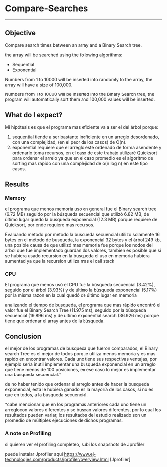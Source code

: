 # Compare-Searches
***
## Objective
Compare search times between an array and a Binary Search tree.

the array will be searched using the following algorithms:
* Sequential
* Exponential

Numbers from 1 to 10000 will be inserted into randomly to the array, the array will have a size of 100,000.

Numbers from 1 to 10000 will be inserted into the Binary Search tree, the program will automatically sort them and 100,000 values will be inserted.

## What do I expect?

Mi hipótesis es que el programa mas eficiente va a ser el del árbol porque:
1. sequential tiende a ser bastante ineficiente en un arreglo desordenado, con una complejidad, (en el peor de los casos) de O(n).
2. exponential requiere que el arreglo esté ordenado de forma asendente y ordenarlo toma recursos, en el caso de este trabajo utilizaré Quicksort para ordenar el arrelo ya que en el caso promedio es el algoritmo de sorting mas rapido con una complejidad de o(n log n) en este tipo casos.

## Results
### Memory
el programa que menos memoria uso en general fue el Binary search tree (6.72 MB) seguido por la búsqueda secuencial que utilizó 6.82 MB, de último lugar quedo la busqueda exponencial (12.3 MB) porque requiere de Quicksort, por ende requiere mas recursos.

Evaluando metodo por metodo la busqueda secuencial utilizo solamente 16 bytes en el método de busqueda, la exponencial 32 bytes y el árbol 249 kb, una posible causa de que utilizó mas memoria fue porque los nodos del arbol que fue implementado guardan dos valores, tambien es posible que si se hubiera usado recursion en la busqueda el uso en memoria hubiera aumentad  ya que la recursion utiliza mas el call stack

### CPU
El programa que menos usó el CPU fue la búsqueda secuencial (3.42%), seguido por el árbol (3.93%) y de último la búsqueda exponencial (5.17%) por la misma razon en la cual quedó de último lugar en memoria

analizando el tiempo de busqueda, el programa que mas rápido encontró el valor fue el Binary Search Tree (11.975 ms), seguido por la búsqueda secuencial (19.896 ms) y de ultimo exponential search (36.926 ms) porque tiene que ordenar el array antes de la búsqueda.

## Conclusion
el mejor de los programas de busqueda que fueron comparados, el Binary search Tree es el mejor de todos porque utiliza menos memoria y es mas rapido en encontrar valores. Cada uno tiene sus respectivas ventajas, por ejemplo sería inutil implementar una busqueda exponencial en un arreglo que tiene menos de 100 posiciones, en ese caso lo mejor es implementar una busqueda secuencial.*

de no haber tenido que ordenar el arreglo antes de hacer la busqueda exponencial, esta le hubiera ganado en la mayoría de los casos, si no es que en todos, a la búsqueda secuencial.

*cabe mencionar que en los programas anteriores cada uno tiene un arreglocon valores diferentes y se buscan valores diferentes, por lo cual los resultados pueden variar, los resultados del estudio realizado son un promedio de múltiples ejecuciones de dichos programas.

### A note on Profiling
si quieren ver el profiling completeo, subi los snapshots de Jprofiler

puede instalar Jprofiler aqui https://www.ej-technologies.com/products/jprofiler/overview.html [Jprofiler]
